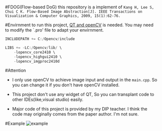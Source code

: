 #FDOG(Flow-based DoG)
this repository is a implement of `Kang H, Lee S, Chui C K. Flow-Based Image Abstraction[J]. IEEE Transactions on Visualization & Computer Graphics, 2009, 15(1):62-76.`


#Envirnment
to run this project, [QT and openCV](http://blog.csdn.net/springzfx/article/details/44019917) is needed. You may need to modify the `.pro' file to adapt your envirnment.
```c++
INCLUDEPATH += C:/Opencv/include

LIBS += -LC:/Opencv/lib/ \
    -lopencv_core2410 \
    -lopencv_highgui2410 \
    -lopencv_imgproc2410d
```


#Attention
* I only use openCV to achieve image input and output in the `main.cpp`. So you can change it if you don't have openCV installed.

* This project don't use any widget of QT, So you can transplant code to other IDEs(like,visual studio) easily.

* Major code of this project is provided by my DIP teacher. I think the code may originally comes from the paper author. I'm not sure.


#Example
![example](https://github.com/springzfx/FDOG/blob/master/example.jpg)
